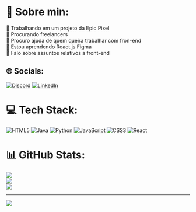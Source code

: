 # 💫 Sobre min:
🔭 Trabalhando em um projeto da Epic Pixel<br>👯 Procurando freelancers <br>🤝 Procuro ajuda de quem queira trabalhar com fron-end<br>🌱 Estou aprendendo React.js Figma<br>💬 Falo sobre assuntos relativos a front-end


## 🌐 Socials:
[![Discord](https://img.shields.io/badge/Discord-%237289DA.svg?logo=discord&logoColor=white)](https://discord.gg/Andjabuka#0520) [![LinkedIn](https://img.shields.io/badge/LinkedIn-%230077B5.svg?logo=linkedin&logoColor=white)](https://linkedin.com/in/www.linkedin.com/in/anderson-souza-1a258533) 

# 💻 Tech Stack:
![HTML5](https://img.shields.io/badge/html5-%23E34F26.svg?style=for-the-badge&logo=html5&logoColor=white) ![Java](https://img.shields.io/badge/java-%23ED8B00.svg?style=for-the-badge&logo=openjdk&logoColor=white) ![Python](https://img.shields.io/badge/python-3670A0?style=for-the-badge&logo=python&logoColor=ffdd54) ![JavaScript](https://img.shields.io/badge/javascript-%23323330.svg?style=for-the-badge&logo=javascript&logoColor=%23F7DF1E) ![CSS3](https://img.shields.io/badge/css3-%231572B6.svg?style=for-the-badge&logo=css3&logoColor=white) ![React](https://img.shields.io/badge/react-%2320232a.svg?style=for-the-badge&logo=react&logoColor=%2361DAFB)
# 📊 GitHub Stats:
![](https://github-readme-stats.vercel.app/api?username=Souzatitan&theme=dark&hide_border=false&include_all_commits=false&count_private=false)<br/>
![](https://github-readme-streak-stats.herokuapp.com/?user=Souzatitan&theme=dark&hide_border=false)<br/>
![](https://github-readme-stats.vercel.app/api/top-langs/?username=Souzatitan&theme=dark&hide_border=false&include_all_commits=false&count_private=false&layout=compact)

---
[![](https://visitcount.itsvg.in/api?id=Souzatitan&icon=0&color=0)](https://visitcount.itsvg.in)

<!-- Proudly created with GPRM ( https://gprm.itsvg.in ) -->
